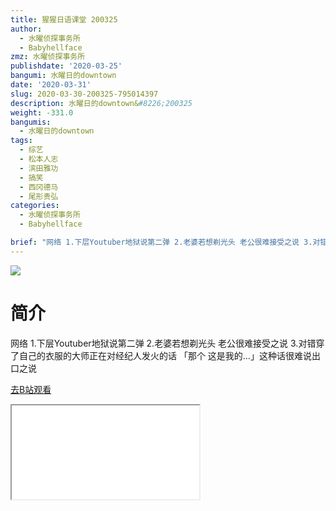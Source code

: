 ```yaml
---
title: 猩猩日语课堂 200325
author:
  - 水曜侦探事务所
  - Babyhellface
zmz: 水曜侦探事务所
publishdate: '2020-03-25'
bangumi: 水曜日的downtown
date: '2020-03-31'
slug: 2020-03-30-200325-795014397
description: 水曜日的downtown&#8226;200325
weight: -331.0
bangumis:
  - 水曜日的downtown
tags:
  - 综艺
  - 松本人志
  - 滨田雅功
  - 搞笑
  - 西冈德马
  - 尾形贵弘
categories:
  - 水曜侦探事务所
  - Babyhellface

brief: "网络 1.下层Youtuber地狱说第二弹 2.老婆若想剃光头 老公很难接受之说 3.对错穿了自己的衣服的大师正在对经纪人发火的话 「那个 这是我的…」这种话很难说出口之说"
---
```

![](https://raw.githubusercontent.com/tcgriffith/owaraisite/master/static/tmpimg/df709a81a396000e073a3029514f00032c6db869.jpg.480.jpg)
# 简介  
网络
1.下层Youtuber地狱说第二弹
2.老婆若想剃光头 老公很难接受之说
3.对错穿了自己的衣服的大师正在对经纪人发火的话 「那个 这是我的…」这种话很难说出口之说  

[去B站观看](https://www.bilibili.com/video/av795014397/)
<div class ="resp-container"><iframe class="testiframe" src="//player.bilibili.com/player.html?aid=795014397"", scrolling="no", allowfullscreen="true" > </iframe></div> 
